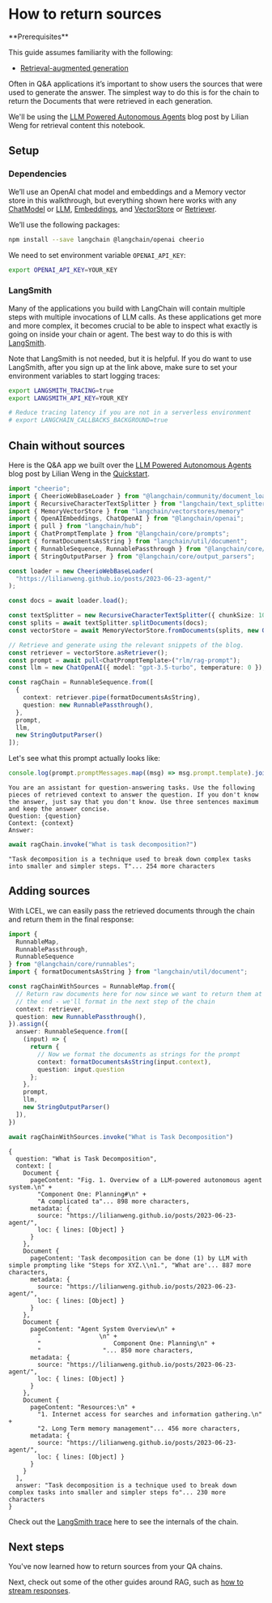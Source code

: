 # How to return sources

<Info>
**Prerequisites**


This guide assumes familiarity with the following:

- [Retrieval-augmented generation](/oss/tutorials/rag/)

</Info>

Often in Q&A applications it’s important to show users the sources that were used to generate the answer. The simplest way to do this is for the chain to return the Documents that were retrieved in each generation.

We'll be using the [LLM Powered Autonomous Agents](https://lilianweng.github.io/posts/2023-06-23-agent/) blog post by Lilian Weng for retrieval content this notebook.

## Setup
### Dependencies

We’ll use an OpenAI chat model and embeddings and a Memory vector store in this walkthrough, but everything shown here works with any [ChatModel](/oss/concepts/chat_models) or [LLM](/oss/concepts/text_llms), [Embeddings](/oss/concepts/embedding_models), and [VectorStore](/oss/concepts/vectorstores) or [Retriever](/oss/concepts/retrievers).

We’ll use the following packages:

```bash
npm install --save langchain @langchain/openai cheerio
```

We need to set environment variable `OPENAI_API_KEY`:

```bash
export OPENAI_API_KEY=YOUR_KEY
```


### LangSmith

Many of the applications you build with LangChain will contain multiple steps with multiple invocations of LLM calls. As these applications get more and more complex, it becomes crucial to be able to inspect what exactly is going on inside your chain or agent. The best way to do this is with [LangSmith](https://smith.langchain.com/).

Note that LangSmith is not needed, but it is helpful. If you do want to use LangSmith, after you sign up at the link above, make sure to set your environment variables to start logging traces:


```bash
export LANGSMITH_TRACING=true
export LANGSMITH_API_KEY=YOUR_KEY

# Reduce tracing latency if you are not in a serverless environment
# export LANGCHAIN_CALLBACKS_BACKGROUND=true
```

## Chain without sources

Here is the Q&A app we built over the [LLM Powered Autonomous Agents](https://lilianweng.github.io/posts/2023-06-23-agent/) blog post by Lilian Weng in the [Quickstart](/oss/tutorials/qa_chat_history/).


```typescript
import "cheerio";
import { CheerioWebBaseLoader } from "@langchain/community/document_loaders/web/cheerio";
import { RecursiveCharacterTextSplitter } from "langchain/text_splitter";
import { MemoryVectorStore } from "langchain/vectorstores/memory"
import { OpenAIEmbeddings, ChatOpenAI } from "@langchain/openai";
import { pull } from "langchain/hub";
import { ChatPromptTemplate } from "@langchain/core/prompts";
import { formatDocumentsAsString } from "langchain/util/document";
import { RunnableSequence, RunnablePassthrough } from "@langchain/core/runnables";
import { StringOutputParser } from "@langchain/core/output_parsers";

const loader = new CheerioWebBaseLoader(
  "https://lilianweng.github.io/posts/2023-06-23-agent/"
);

const docs = await loader.load();

const textSplitter = new RecursiveCharacterTextSplitter({ chunkSize: 1000, chunkOverlap: 200 });
const splits = await textSplitter.splitDocuments(docs);
const vectorStore = await MemoryVectorStore.fromDocuments(splits, new OpenAIEmbeddings());

// Retrieve and generate using the relevant snippets of the blog.
const retriever = vectorStore.asRetriever();
const prompt = await pull<ChatPromptTemplate>("rlm/rag-prompt");
const llm = new ChatOpenAI({ model: "gpt-3.5-turbo", temperature: 0 });

const ragChain = RunnableSequence.from([
  {
    context: retriever.pipe(formatDocumentsAsString),
    question: new RunnablePassthrough(),
  },
  prompt,
  llm,
  new StringOutputParser()
]);
```

Let's see what this prompt actually looks like:


```typescript
console.log(prompt.promptMessages.map((msg) => msg.prompt.template).join("\n"));
```
```output
You are an assistant for question-answering tasks. Use the following pieces of retrieved context to answer the question. If you don't know the answer, just say that you don't know. Use three sentences maximum and keep the answer concise.
Question: {question} 
Context: {context} 
Answer:
```

```typescript
await ragChain.invoke("What is task decomposition?")
```



```output
"Task decomposition is a technique used to break down complex tasks into smaller and simpler steps. T"... 254 more characters
```


## Adding sources

With LCEL, we can easily pass the retrieved documents through the chain and return them in the final response:


```typescript
import {
  RunnableMap,
  RunnablePassthrough,
  RunnableSequence
} from "@langchain/core/runnables";
import { formatDocumentsAsString } from "langchain/util/document";

const ragChainWithSources = RunnableMap.from({
  // Return raw documents here for now since we want to return them at
  // the end - we'll format in the next step of the chain
  context: retriever,
  question: new RunnablePassthrough(),
}).assign({
  answer: RunnableSequence.from([
    (input) => {
      return {
        // Now we format the documents as strings for the prompt
        context: formatDocumentsAsString(input.context),
        question: input.question
      };
    },
    prompt,
    llm,
    new StringOutputParser()
  ]),
})

await ragChainWithSources.invoke("What is Task Decomposition")
```



```output
{
  question: "What is Task Decomposition",
  context: [
    Document {
      pageContent: "Fig. 1. Overview of a LLM-powered autonomous agent system.\n" +
        "Component One: Planning#\n" +
        "A complicated ta"... 898 more characters,
      metadata: {
        source: "https://lilianweng.github.io/posts/2023-06-23-agent/",
        loc: { lines: [Object] }
      }
    },
    Document {
      pageContent: 'Task decomposition can be done (1) by LLM with simple prompting like "Steps for XYZ.\\n1.", "What are'... 887 more characters,
      metadata: {
        source: "https://lilianweng.github.io/posts/2023-06-23-agent/",
        loc: { lines: [Object] }
      }
    },
    Document {
      pageContent: "Agent System Overview\n" +
        "                \n" +
        "                    Component One: Planning\n" +
        "                 "... 850 more characters,
      metadata: {
        source: "https://lilianweng.github.io/posts/2023-06-23-agent/",
        loc: { lines: [Object] }
      }
    },
    Document {
      pageContent: "Resources:\n" +
        "1. Internet access for searches and information gathering.\n" +
        "2. Long Term memory management"... 456 more characters,
      metadata: {
        source: "https://lilianweng.github.io/posts/2023-06-23-agent/",
        loc: { lines: [Object] }
      }
    }
  ],
  answer: "Task decomposition is a technique used to break down complex tasks into smaller and simpler steps fo"... 230 more characters
}
```


Check out the [LangSmith trace](https://smith.langchain.com/public/c3753531-563c-40d4-a6bf-21bfe8741d10/r) here to see the internals of the chain.

## Next steps

You've now learned how to return sources from your QA chains.

Next, check out some of the other guides around RAG, such as [how to stream responses](/oss/how-to/qa_streaming).
